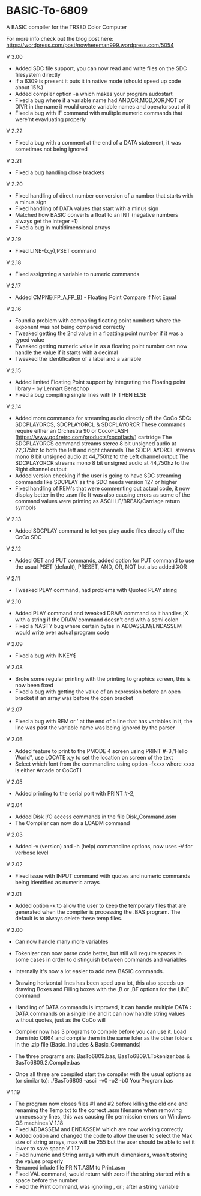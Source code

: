 # BASIC-To-6809
A BASIC compiler for the TRS80 Color Computer

For more info check out the blog post here:
https://wordpress.com/post/nowhereman999.wordpress.com/5054

V 3.00
- Added SDC file support, you can now read and write files on the SDC filesystem directly
- If a 6309 is present it puts it in native mode (should speed up code about 15%)
- Added compiler option -a which makes your program audostart
- Fixed a bug where if a variable name had AND,OR,MOD,XOR,NOT or DIVR in the name it would create variable names and operatorsout of it
- Fixed a bug with IF command with mulitple numeric commands that were'nt evavluating properly 

V 2.22
- Fixed a bug with a comment at the end of a DATA statement, it was sometimes not being ignored

V 2.21
- Fixed a bug handling close brackets

V 2.20
- Fixed handling of direct number conversion of a number that starts with a minus sign
- Fixed handling of DATA values that start with a minus sign
- Matched how BASIC converts a float to an INT (negative numbers always get the integer -1)
- Fixed a bug in multidimensional arrays

V 2.19
- Fixed LINE-(x,y),PSET command

V 2.18
- Fixed assignning a variable to numeric commands

V 2.17
- Added CMPNE(FP_A,FP_B) - Floating Point Compare if Not Equal

V 2.16
- Found a problem with comparing floating point numbers where the exponent was not being compared correctly
- Tweaked getting the 2nd value in a floatting point number if it was a typed value
- Tweaked getting numeric value in as a floating point number can now handle the value if it starts with a decimal
- Tweaked the identification of a label and a variable

V 2.15
- Added limited Floating Point support by integrating the Floating point library - by Lennart Benschop
- Fixed a bug compiling single lines with IF THEN ELSE

V 2.14
- Added more commands for streaming audio directly off the CoCo SDC: SDCPLAYORCS, SDCPLAYORCL & SDCPLAYORCR
  These commands require either an Orchestra 90 or CocoFLASH (https://www.go4retro.com/products/cocoflash/) cartridge
  The SDCPLAYORCS command streams stereo 8 bit unsigned audio at 22,375hz to both the left and right channels
  The SDCPLAYORCL streams mono 8 bit unsigned audio at 44,750hz to the Left channel output
  The SDCPLAYORCR streams mono 8 bit unsigned audio at 44,750hz to the Right channel output
- Added version checking if the user is going to have SDC streaming commands like SDCPLAY as the SDC needs version 127 or higher
- Fixed handling of REM's that were commenting out actual code, it now display better in the .asm file
  It was also causing errors as some of the command values were printing as ASCII LF/BREAK/Carriage return symbols

V 2.13
- Added SDCPLAY command to let you play audio files directly off the CoCo SDC

V 2.12
- Added GET and PUT commands, added option for PUT command to use the usual PSET (default), PRESET, AND, OR, NOT but also added
  XOR

V 2.11
- Tweaked PLAY command, had problems with Quoted PLAY string

V 2.10
- Added PLAY command and tweaked DRAW command so it handles ;X with a string if the DRAW command doesn't end with a semi colon
- Fixed a NASTY bug where certain bytes in ADDASSEM/ENDASSEM would write over actual program code

V 2.09
- Fixed a bug with INKEY$

V 2.08
- Broke some regular printing with the printing to graphics screen, this is now been fixed
- Fixed a bug with getting the value of an expression before an open bracket if an array was before the open bracket

V 2.07
- Fixed a bug with REM or ' at the end of a line that has variables in it, the line was past the variable name was being ignored by the parser

V 2.06
- Added feature to print to the PMODE 4 screen using PRINT #-3,"Hello World", use LOCATE x,y to set the location on screen of the text
- Select which font from the commandline using option -fxxxx where xxxx is either Arcade or CoCoT1

V 2.05
- Added printing to the serial port with PRINT #-2,

V 2.04
- Added Disk I/O access commands in the file Disk_Command.asm
- The Compiler can now do a LOADM command

V 2.03
- Added -v (version) and -h (help) commandline options, now uses -V for verbose level

V 2.02
- Fixed issue with INPUT command with quotes and numeric commands being identified as numeric arrays

V 2.01
- Added option -k to allow the user to keep the temporary files that are generated when the compiler is processing the .BAS program.  The default is to always delete these temp files.

V 2.00
- Can now handle many more variables
- Tokenizer can now parse code better, but still will require spaces in some cases in order to distinguish between commands and variables
- Internally it's now a lot easier to add new BASIC commands.
- Drawing horizontal lines has been sped up a lot, this also speeds up drawing Boxes and Filling boxes with the ,B or ,BF options for the LINE command
- Handling of DATA commands is improved, it can handle multiple DATA : DATA commands on a single line and it can now handle string values without quotes, just as the CoCo will

- Compiler now has 3 programs to compile before you can use it.  Load them into QB64 and compile them in the same foler as the other folders in the .zip file (Basic_Includes & Basic_Commands)
- The three programs are: BasTo6809.bas, BasTo6809.1.Tokenizer.bas & BasTo6809.2.Compile.bas
- Once all three are compiled start the compiler with the usual options as (or similar to): ./BasTo6809 -ascii -v0 -o2 -b0 YourProgram.bas

V 1.19
- The program now closes files #1 and #2 before killing the old one and renaming the Temp.txt to the correct .asm filename when removing unnecessary lines, this was causing file permission errors on Windows OS machines
V 1.18
- Fixed ADDASSEM and ENDASSEM which are now working correctly
- Added option and changed the code to allow the user to select the Max size of string arrays, max will be 255
  but the user should be able to set it lower to save space
V 1.17
- Fixed numeric and String arrays with multi dimensions, wasn't storing the values properly
- Renamed inlude file PRINT.ASM to Print.asm
- Fixed VAL command, would return with zero if the string started with a space before the number
- Fixed the Print command, was ignoring , or ; after a string variable
